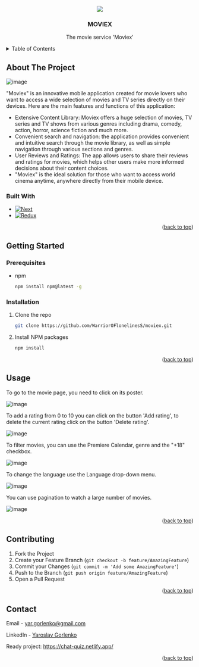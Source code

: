 <a name="readme-top"></a>
<div align='center'>
  <img src='https://github.com/WarriorOFlonelinesS/moviex/assets/98014616/0468dfab-1026-4058-ab39-0296b7839b97'>
</div>
  <h3 align="center">MOVIEX</h3>
  <p align="center">
    The movie service 'Moviex'
    <br />
</div>
<details>
  <summary>Table of Contents</summary>
  <ol>
    <li>
      <a href="#about-the-project">About The Project</a>
      <ul>
        <li><a href="#built-with">Built With</a></li>
      </ul>
    </li>
    <li>
      <a href="#getting-started">Getting Started</a>
      <ul>
        <li><a href="#prerequisites">Prerequisites</a></li>
        <li><a href="#installation">Installation</a></li>
      </ul>
    </li>
    <li><a href="#usage">Usage</a></li>
    <li><a href="#contributing">Contributing</a></li>
    <li><a href="#contact">Contact</a></li>
  </ol>
</details>



<!-- ABOUT THE PROJECT -->
## About The Project
![image](https://github.com/WarriorOFlonelinesS/moviex/assets/98014616/b9c6640f-01b3-4bf3-bde0-dc8f7ba59555)

"Moviex" is an innovative mobile application created for movie lovers who want to access a wide selection of movies and TV series directly on their devices. Here are the main features and functions of this application:

+ Extensive Content Library: Moviex offers a huge selection of movies, TV series and TV shows from various genres including drama, comedy, action, horror, science fiction and much more.
+ Convenient search and navigation: the application provides convenient and intuitive search through the movie library, as well as simple navigation through various sections and genres.
+ User Reviews and Ratings: The app allows users to share their reviews and ratings for movies, which helps other users make more informed decisions about their content choices.
+ "Moviex" is the ideal solution for those who want to access world cinema anytime, anywhere directly from their mobile device.

### Built With

* [![Next][Next]][Next-url]
* [![Redux][Redux]][Redux-url]
<p align="right">(<a href="#readme-top">back to top</a>)</p>



<!-- GETTING STARTED -->
## Getting Started
### Prerequisites

* npm
  ```sh
  npm install npm@latest -g
  ```

### Installation

1. Clone the repo
   ```sh
   git clone https://github.com/WarriorOFlonelinesS/moviex.git
   ```
2. Install NPM packages
   ```sh
   npm install
   ```

<p align="right">(<a href="#readme-top">back to top</a>)</p>

## Usage
<p>
 To go to the movie page, you need to click on its poster.
</p>

 ![image](https://github.com/WarriorOFlonelinesS/moviex/assets/98014616/40a13524-782d-4801-a46e-605e1782f86c)
 
<p>
  To add a rating from 0 to 10 you can click on the button 'Add rating', to delete the current rating click on the button 'Delete rating'.
</p>

![image](https://github.com/WarriorOFlonelinesS/moviex/assets/98014616/6461bf2e-1fde-46e0-ad62-39e1f06c66eb)


<p>
   To filter movies, you can use the Premiere Calendar, genre and the "+18" checkbox.
</p>

![image](https://github.com/WarriorOFlonelinesS/moviex/assets/98014616/bda8eaee-7df4-4baf-8739-09f7893742be)

<p>
    To change the language use the Language drop-down menu.
</p>

![image](https://github.com/WarriorOFlonelinesS/moviex/assets/98014616/adafafd0-e420-4f95-aefb-bb75675824be)

<p>
    You can use pagination to watch a large number of movies.
</p>

![image](https://github.com/WarriorOFlonelinesS/moviex/assets/98014616/0a8943f6-a5d0-48c4-94fc-e26897b9cdc5)

<p align="right">(<a href="#readme-top">back to top</a>)</p>

## Contributing

1. Fork the Project
2. Create your Feature Branch (`git checkout -b feature/AmazingFeature`)
3. Commit your Changes (`git commit -m 'Add some AmazingFeature'`)
4. Push to the Branch (`git push origin feature/AmazingFeature`)
5. Open a Pull Request

<p align="right">(<a href="#readme-top">back to top</a>)</p>

## Contact

Email - yar.gorlenko@gmail.com

LinkedIn - [Yaroslav Gorlenko](https://www.linkedin.com/in/yaroslav-gorlenko-a6bb60297/)

Ready project: https://chat-quiz.netlify.app/

<p align="right">(<a href="#readme-top">back to top</a>)</p>

[product-screenshot]: images/screenshot.png
[Next]:https://img.shields.io/badge/next.js-000000?style=for-the-badge&logo=nextdotjs&logoColor=white
[Next-url]: https://nextjs.org/
[Redux]: https://img.shields.io/badge/redux-20232A?style=for-the-badge&logo=redux&logoColor=764abc
[Redux-url]: https://redux.js.org/

